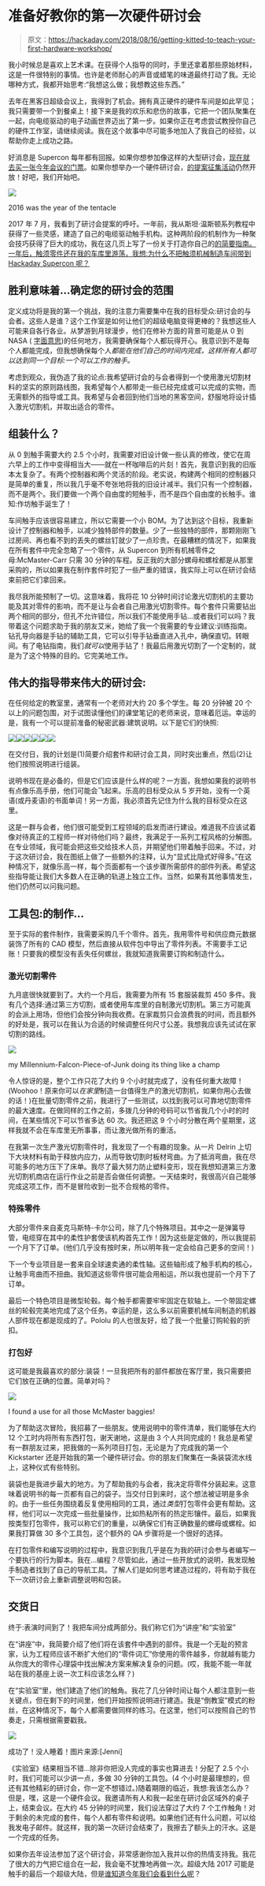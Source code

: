 # 准备好教你的第一次硬件研讨会

> 原文：<https://hackaday.com/2018/08/16/getting-kitted-to-teach-your-first-hardware-workshop/>

我小时候总是喜欢上艺术课。在获得个人指导的同时，手里还拿着那些原始材料，这是一件很特别的事情。也许是老师耐心的声音或蜡笔的味道最终打动了我。无论哪种方式，我都开始思考:“我想这么做；我想教这些东西。”

去年在黑客日超级会议上，我得到了机会。拥有真正硬件的硬件车间是如此罕见；我只需要带一个到餐桌上！接下来是我的欢乐和悲伤的故事，它把一个团队聚集在一起，向电缆驱动的电子动画世界迈出了第一步。如果你正在考虑尝试教授你自己的硬件工作室，请继续阅读。我在这个故事中尽可能多地加入了我自己的经验，以帮助你走上成功之路。

好消息是 Supercon 每年都有回报。如果你想参加像这样的大型研讨会，[现在就去买一张今年会议的门票](https://www.eventbrite.com/e/hackaday-superconference-2018-tickets-47386813234)。如果你想举办一个硬件研讨会，[的提案征集活动](https://docs.google.com/forms/d/e/1FAIpQLSc01bflKDzB7lVT0FJ-kLhndtUItp_5LwZypbmil_QSqlsjOw/viewform)仍然开放！好吧，我们开始吧。

![](img/dd1283937741f2e139ce257700673d5a.png)

2016 was the year of the tentacle

2017 年 7 月，我看到了研讨会提案的呼吁。一年前，我从斯坦·温斯顿系列教程中获得了一些灵感，建造了自己的电缆驱动触手机构。这种两阶段的机制作为一种聚会技巧获得了巨大的成功，我在这几页上写了一份关于打造你自己的[的简要指南。一年后，触须零件还在我的车库里游荡，我想:为什么不把触须机械制造车间带到 Hackaday Supercon 呢？](https://hackaday.com/2016/09/13/the-bootup-guide-to-homebrew-two-stage-tentacle-mechanisms/)

## 胜利意味着…确定您的研讨会的范围

定义成功将是我的第一个挑战，我的注意力需要集中在我的目标受众:研讨会的与会者。这些人是谁？这个工作室是如何让他们的超级电脑变得更棒的？我想这些人可能来自各行各业。从梦游到月球漫步，他们在修补方面的背景可能是从 0 到 NASA ( [字面意思](https://hackaday.com/2017/12/13/extraterrestrial-autonomous-lander-systems-to-touch-down-on-mars/))的任何地方，我需要确保每个人都玩得开心。我意识到不是每个人都能完成，但我想确保每个人*都能在他们自己的时间内完成，这样所有人都可以达到同一个目标:一个可以工作的触手。*

考虑到观众，我伪造了我的论点:我希望研讨会的与会者得到一个使用激光切割材料的坚实的原则路线图，我希望每个人都带走一些已经完成或可以完成的实物，而无需额外的指导或工具。我希望与会者回到他们当地的黑客空间，舒服地将设计插入激光切割机，并取出适合的零件。

## 组装什么？

从 0 到触手需要大约 2.5 个小时，我需要对旧设计做一些认真的修改，使它在周六早上的工作中变得相当大——就在一杯咖啡后的片刻！首先，我意识到我的旧版本太复杂了。有两个控制器和两个灵活的阶段。老实说，构建两个相同的控制器只是简单的重复，所以我几乎毫不夸张地将我的旧设计减半。我们只有一个控制器，而不是两个。我们要做一个两个自由度的短触手，而不是四个自由度的长触手。谁知:作坊触手诞生了！

车间触手应该很容易建立，所以它需要一个小 BOM。为了达到这个目标，我重新设计了控制器和触手，以减少独特部件的数量。少了一些独特的部件，那颗刚刚飞过房间、再也看不到的丢失的螺丝钉就少了一点珍贵。在最糟糕的情况下，如果我在所有套件中完全忽略了一个零件，从 Supercon 到所有机械零件之母:McMaster-Carr 只需 30 分钟的车程。反正我的大部分螺母和螺栓都是从那里采购的，所以如果我在制作套件时犯了一些严重的错误，我实际上可以在研讨会结束前把它们拿回来。

我尽我所能预制了一切。这意味着，我将花 10 分钟时间讨论激光切割机的主要功能及其对零件的影响，而不是让与会者自己用激光切割零件。每个套件只需要钻出两个相同的部分，但孔不允许错位，所以我们不能使用手钻…或者我们可以吗？我带着这个问题求助于我的朋友艾米，她给了我一个我需要的专业建议:训练指南。钻孔导向器是手钻的辅助工具，它可以引导手钻垂直进入孔中，确保直切。转眼间。有了电钻指南，我们*就可以*使用手钻了！我最后用激光切割了一个定制的，就是为了这个特殊的目的。它完美地工作。

## 伟大的指导带来伟大的研讨会:

在任何给定的教室里，通常有一个老师对大约 20 多个学生。每 20 分钟被 20 个以上的问题包围，对于试图读懂他们的课堂笔记的老师来说，意味着厄运。幸运的是，我有一个可以提前准备的秘密武器:建筑说明。以下是它们的快照:

[![](img/0f429838ab272fc90b23acc44566c780.png)](https://hackaday.com/2018/08/16/getting-kitted-to-teach-your-first-hardware-workshop/lower_pulley/)[![](img/c83dbe3fd1cab2b1402a93c32ad9accd.png)](https://hackaday.com/2018/08/16/getting-kitted-to-teach-your-first-hardware-workshop/full_assembly/)[![](img/59a10e8a3eddf0b4cdfecd1ee353ed15.png)](https://hackaday.com/2018/08/16/getting-kitted-to-teach-your-first-hardware-workshop/upper_stage/)[![](img/b5da8e975b7bb6eb1d311b1627bb84ca.png)](https://hackaday.com/2018/08/16/getting-kitted-to-teach-your-first-hardware-workshop/pulley_assembly/)[![](img/0c1e5b67c420c597dcc37d0153613a84.png)](https://hackaday.com/2018/08/16/getting-kitted-to-teach-your-first-hardware-workshop/lower_stage/)[![](img/6e1cfc2a8af290dce1256ae6211d96d3.png)](https://hackaday.com/2018/08/16/getting-kitted-to-teach-your-first-hardware-workshop/lower_pulley_plate_insert_side/)

在交付日，我的计划是(1)简要介绍套件和研讨会工具，同时突出重点，然后(2)让他们按照说明进行组装。

说明书现在是必备的，但是它们应该是什么样的呢？一方面，我想如果我的说明书有点像乐高手册，他们可能会飞起来。乐高的目标受众从 5 岁开始，没有一个英语(或丹麦语)的书面单词！另一方面，我必须首先记住为什么我的目标受众在这里。

这是一群与会者，他们很可能受到工程领域的启发而进行建设。难道我不应该试着像对待真正的工程师一样对待他们吗？最终，我满足于一系列工程风格的分解图。在专业领域，我可能会把这些交给技术人员，并期望他们带着触手回来。不过，对于这次研讨会，我在图纸上做了一些额外的注释，认为“显式比隐式好得多。”在这种情况下，就像乐高一样，每个页面都有一个该步骤所需部件的部件列表。希望这些指导能让我们大多数人在正确的轨道上独立工作。当然，如果有其他事情发生，他们仍然可以问我问题。

## 工具包:的制作…

至于实际的套件制作，我需要采购几千个零件。首先，我用零件号和供应商元数据装饰了所有的 CAD 模型，然后直接从软件包中导出了零件列表。不需要手工记账！只要我的模型没有丢失任何螺丝，我就知道我需要订购和制造什么。

### 激光切割零件

九月底很快就要到了。大约一个月后，我需要为所有 15 套服装裁剪 450 多件。我有几个选择:通过第三方切割，或者使用车库里的自制激光切割机。第三方可能真的会派上用场，但他们会按分钟向我收费。在家裁剪只会浪费我的时间，而且额外的好处是，我可以在我认为合适的时候调整任何尺寸公差。我想我应该先试试在家切割的路线。

![](img/8325170c09be295a819459673f0a97e5.png)

my Millennium-Falcon-Piece-of-Junk doing its thing like a champ

令人惊讶的是，整个工作只花了大约 9 个小时就完成了，没有任何重大故障！(Woohoo！原来你可以*在家里*制造一台值得生产的激光切割机，如果你用心去做的话！)在批量切割零件之前，我进行了一些测试，以找到我可以可靠地切割零件的最大速度。在做同样的工作之前，多拨几分钟的号码可以节省我几个小时的时间，在某些情况下可以节省多达 60 次。我还把这 9 个小时分散在两个星期里，这样我就不会在车库里无所事事，而让激光做所有的重活。

在我第一次生产激光切割零件时，我发现了一个有趣的现象。从一片 Delrin 上切下大块材料有助于释放内应力，从而导致切割时板材弯曲。为了抵消弯曲，我在尽可能多的地方压下了床单。我尽了最大努力防止塑料变形，现在我想知道第三方激光切割机商店在运行作业之前是否会做任何调整。一天结束时，我很高兴自己能够完成这项工作，而不是冒险收到一批不合规格的零件。

### 特殊零件

大部分零件来自麦克马斯特-卡尔公司，除了几个特殊项目。其中之一是弹簧导管，电缆穿在其中的柔性护套使该机构首先工作！因为这些是定做的，所以我提前一个月下了订单。(他们几乎没有按时来，所以明年我一定会给自己更多的空间！)

下一个专业项目是一套来自全球速卖通的柔性轴。这些轴形成了触手机构的核心，让触手弯曲而不扭曲。我知道这些零件很可能会用船运，所以我也提前一个月下了订单。

最后一个特色项目是微型轮毂。每个触手都需要牢牢固定在软轴上。一个带固定螺丝的轮毂完美地完成了这个任务。幸运的是，这么多以前需要机械车间制造的机器人部件现在都是现成的了。Pololu 的人也很友好，给了我一个批量订购轮毂的折扣。

### 打包好

这可能是我最喜欢的部分:装袋！一旦我把所有的部件都放在客厅里，我只需要把它们放在正确的位置。简单对吗？

![](img/fd5adb30033b7a4ea7a53df537d17c93.png)

I found a use for all those McMaster baggies!

为了帮助这次冒险，我招募了一些朋友。使用说明中的零件清单，我们能够在大约 12 个工时内将所有东西打包，谢天谢地，这是由 3 个人共同完成的！我总是希望有一群朋友过来，把我做的一系列项目打包，无论是为了完成我的第一个 Kickstarter 还是开始我的第一个硬件研讨会。你的朋友们聚集在一条装袋流水线上，这种仪式有些特别。

装袋也是我进步最大的地方。为了帮助我的与会者，我决定将零件分装起来。这意味着说明书的每一页都有自己的袋子。当交付日到来时，这个想法被证明是多余的。由于一些任务围绕着反复使用相同的工具，通过*类型*打包零件会更有帮助。这样，他们可以一次完成一些批量操作，比如热粘所有的热定形镶件。最后，如果我按类型打包零件，我可以称它们的重量，以确保它们有正确数量的螺母或螺栓。如果我打算做 30 多个工具包，这个额外的 QA 步骤将是一个很好的选择。

在打包零件和编写说明的过程中，我意识到我几乎是在为我的研讨会参与者编写一个要执行的行为脚本。我在…编程？尽管如此，通过一些开放式的说明，我发现触手制造者找到了自己的导航工具。了解人们是如何思考建造过程的，将有助于我在下一次研讨会上重新调整说明和包装。

## 交货日

终于:表演时间到了！我把车间分成两部分。我们称它们为“讲座”和“实验室”

在“讲座”中，我简要介绍了他们将在该套件中遇到的部件。我是一个无耻的预言家，认为工程师应该不断扩大他们的“零件词汇”你使用的零件越多，你就越有能力从你庞大的零件心理袋中找出解决方案来解决复杂的问题。(哎，我能不能一年就站在我的基座上说一次工科应该怎么样？)

在“实验室”里，他们建造了他们的触角。我花了几分钟时间让每个人都注意到一些关键点，但在剩下的时间里，他们开始按照说明进行建造。我是“倒教室”模式的粉丝，在这种情况下，每个人都需要做同样的练习。在这里，他们可以按照自己的节奏走，只需根据需要戳我。

![](img/7076d3aaa14343a677fdd9c9faa83a70.png)

成功了！没人睡着！图片来源:[Jenni]

《实验室》结果相当不错…除非你把没人完成的事实也算进去！分配了 2.5 个小时，我们可能可以少讲一点，多做 30 分钟的工具包。(4 个小时是最理想的，但还有其他精彩的研讨会，你一定不想错过。)随着期限的临近，我想:我该怎么办？但是，嘿，这是一个硬件会议。我邀请所有人和我一起坐在研讨会区域外的桌子上，结束会议。在大约 45 分钟的时间里，我们设法穿过了大约 7 个工作触角！对于剩余的未完成的套件，每个人都有零件和说明。如果他们还有什么问题，可以给我发电子邮件。就这样，我的第一次研讨会结束了，我擦去了额头上的汗水。这是一个完成的任务。

如果你去年设法参加了这个研讨会，非常感谢你加入我并以你的热情支持我。我花了很大的力气把它组合在一起，我会毫不犹豫地再做一次。超级大陆 2017 可能是触手的最后一个超级大陆，但是[谁知道今年我们会看到什么呢](https://www.eventbrite.com/e/hackaday-superconference-2018-tickets-47386813234)？
